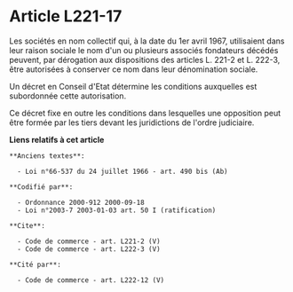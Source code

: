 # Article L221-17

Les sociétés en nom collectif qui, à la date du 1er avril 1967, utilisaient dans leur raison sociale le nom d'un ou plusieurs
associés fondateurs décédés peuvent, par dérogation aux dispositions des articles L. 221-2 et L. 222-3, être autorisées à
conserver ce nom dans leur dénomination sociale. 

Un décret en Conseil d'Etat détermine les conditions auxquelles est subordonnée cette autorisation. 

Ce décret fixe en outre les conditions dans lesquelles une opposition peut être formée par les tiers devant les juridictions
de l'ordre judiciaire.

**Liens relatifs à cet article**

	**Anciens textes**:

	  - Loi n°66-537 du 24 juillet 1966 - art. 490 bis (Ab)

	**Codifié par**:

	  - Ordonnance 2000-912 2000-09-18
	  - Loi n°2003-7 2003-01-03 art. 50 I (ratification)

	**Cite**:

	  - Code de commerce - art. L221-2 (V)
	  - Code de commerce - art. L222-3 (V)

	**Cité par**:

	  - Code de commerce - art. L222-12 (V)
